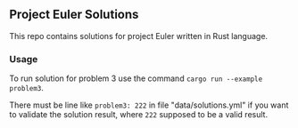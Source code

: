 ## Project Euler Solutions

This repo contains solutions for project Euler written in Rust language.

### Usage

To run solution for problem 3 use the command `cargo run --example problem3`.

There must be line like `problem3: 222` in file "data/solutions.yml" if you want to validate
the solution result, where `222` supposed to be a valid result.
